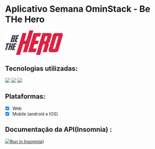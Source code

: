 # Aplicativo Semana OminStack - **Be THe Hero**

<img src="./mobile/src/assets/logo@2x.png" />

## Tecnologias utilizadas:

 <span><img href="https://nodejs.org/en/" src="https://img.shields.io/badge/NodeJS-Backend-brightgreen.svg"/></span>
 <span><img href="https://pt-br.reactjs.org/" src="https://img.shields.io/badge/React-Frontend-brightgreen.svg"/></span>
 <span><img href="https://reactnative.dev/" src="https://img.shields.io/badge/ReactNative-Mobile-brightgreen.svg"/></span>

## Plataformas:

- [x] Web
- [x] Mobile (android e IOS)

## Documentação da API(Insomnia) :

[![Run in Insomnia}](https://insomnia.rest/images/run.svg)](https://insomnia.rest/run/?label=Be%20the%20Hero&uri=https%3A%2F%2Fraw.githubusercontent.com%2Fsamuksilv%2Fbe-the-hero%2Fmaster%2Fbackend%2Fdocs%2FInsomnia_2020-04-07.json)








